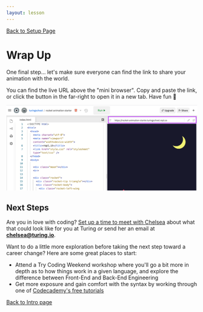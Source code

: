 ```yaml
---
layout: lesson
---
```


<a href="../">Back to Setup Page</a>

# Wrap Up

One final step... let's make sure everyone can find the link to share your animation with the world.

You can find the live URL above the "mini browser". Copy and paste the link, or click the button in the far-right to open it in a new tab. Have fun 🚀

<img src="./assets/live-link.png" alt="Screenshot of repl.it interface with box highlighting the URL to the live site page on far right/top" />

## Next Steps

Are you in love with coding? [Set up a time to meet with Chelsea](https://go.oncehub.com/ChelseaTuring) about what that could look like for you at Turing _or_ send her an email at **chelsea@turing.io**.

Want to do a little more exploration before taking the next step toward a career change? Here are some great places to start:
- Attend a Try Coding Weekend workshop where you'll go a bit more in depth as to how things work in a given language, and explore the difference between Front-End and Back-End Engineering
- Get more exposure and gain comfort with the syntax by working through one of [Codecademy's free tutorials](https://www.codecademy.com/)

<a href="../">Back to Intro page</a>
